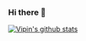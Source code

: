 ### Hi there 👋

[![Vipin's github stats](https://github-readme-stats.vercel.app/api?username=aesthytik)](https://github.com/anuraghazra/github-readme-stats)



<!--
**aesthytik/aesthytik** is a ✨ _special_ ✨ repository because its `README.md` (this file) appears on your GitHub profile.

Here are some ideas to get you started:

- 🔭 I’m currently working on ...
- 🌱 I’m currently learning ...
- 👯 I’m looking to collaborate on ...
- 🤔 I’m looking for help with ...
- 💬 Ask me about ...
- 📫 How to reach me: ...
- 😄 Pronouns: ...
- ⚡ Fun fact: ...
-->
